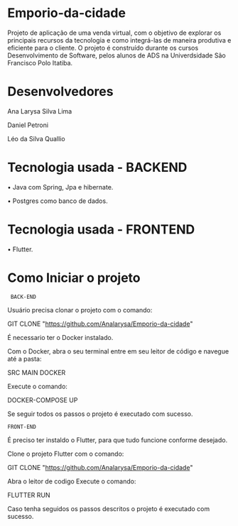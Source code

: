 # Emporio-da-cidade
Projeto de aplicação de uma venda virtual, com o objetivo de explorar os principais recursos da tecnologia e como integrá-las de maneira produtiva e eficiente para o cliente. O projeto é construído durante os cursos Desenvolvimento de Software, pelos alunos de ADS na Univerdsidade São Francisco Polo Itatiba.

# Desenvolvedores

Ana Larysa Silva Lima

Daniel Petroni

Léo da Silva Quallio
  
# Tecnologia usada - BACKEND
• Java com Spring, Jpa e hibernate.

• Postgres como banco de dados. 

# Tecnologia usada - FRONTEND
• Flutter.


# Como Iniciar o projeto 

     BACK-END

Usuário precisa clonar o projeto com o comando:

GIT CLONE "https://github.com/Analarysa/Emporio-da-cidade"

É necessario ter o Docker instalado.

Com o Docker, abra o seu terminal entre em seu leitor de código e navegue até a pasta:

SRC MAIN DOCKER

Execute o comando:

DOCKER-COMPOSE UP

Se seguir todos os passos o projeto é executado com sucesso.

    FRONT-END

É preciso ter instaldo o Flutter, para que tudo funcione conforme desejado.

Clone o projeto Flutter com o comando:

GIT CLONE "https://github.com/Analarysa/Emporio-da-cidade"

Abra o leitor de codigo
Execute o comando:

FLUTTER RUN

Caso tenha seguidos os passos descritos o projeto é executado com sucesso.

